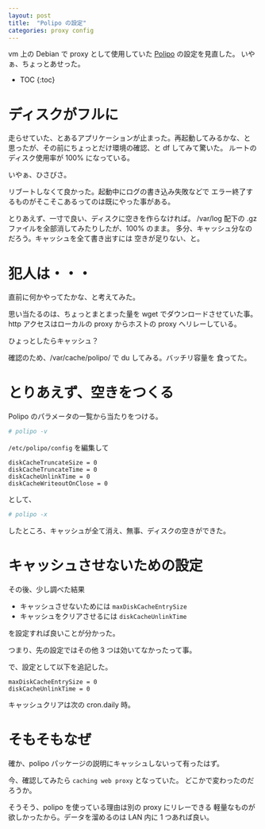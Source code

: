 ```yaml
---
layout: post
title:  "Polipo の設定"
categories: proxy config
---
```

vm 上の Debian で proxy として使用していた
[Polipo](http://www.pps.jussieu.fr/~jch/software/polipo/) の設定を見直した。
いやぁ、ちょっとあせった。


* TOC
{:toc}

# ディスクがフルに
走らせていた、とあるアプリケーションが止まった。再起動してみるかな、と
思ったが、その前にちょっとだけ環境の確認、と df してみて驚いた。
ルートのディスク使用率が 100% になっている。

いやぁ、ひさびさ。

リブートしなくて良かった。起動中にログの書き込み失敗などで
エラー終了するものがそこそこあるってのは既にやった事がある。

とりあえず、一寸で良い、ディスクに空きを作らなければ。
/var/log 配下の .gz ファイルを全部消してみたりしたが、100% のまま。
多分、キャッシュ分なのだろう。キャッシュを全て書き出すには
空きが足りない、と。

# 犯人は・・・
直前に何かやってたかな、と考えてみた。

思い当たるのは、ちょっとまとまった量を wget でダウンロードさせていた事。
http アクセスはローカルの proxy からホストの proxy へリレーしている。

ひょっとしたらキャッシュ？

確認のため、/var/cache/polipo/ で du してみる。バッチリ容量を
食ってた。


# とりあえず、空きをつくる
Polipo のパラメータの一覧から当たりをつける。

```sh
# polipo -v
```

`/etc/polipo/config` を編集して

```menuconfig
diskCacheTruncateSize = 0
diskCacheTruncateTime = 0
diskCacheUnlinkTime = 0
diskCacheWriteoutOnClose = 0
```
として、

```sh
# polipo -x
```

したところ、キャッシュが全て消え、無事、ディスクの空きができた。


# キャッシュさせないための設定
その後、少し調べた結果

- キャッシュさせないためには `maxDiskCacheEntrySize`
- キャッシュをクリアさせるには `diskCacheUnlinkTime`

を設定すれば良いことが分かった。

つまり、先の設定ではその他 3 つは効いてなかったって事。

で、設定として以下を追記した。

```menuconfig
maxDiskCacheEntrySize = 0
diskCacheUnlinkTime = 0
```
キャッシュクリアは次の cron.daily 時。


# そもそもなぜ
確か、polipo パッケージの説明にキャッシュしないって有ったはず。

今、確認してみたら `caching web proxy` となっていた。
どこかで変わったのだろうか。

そうそう、polipo を使っている理由は別の proxy にリレーできる
軽量なものが欲しかったから。データを溜めるのは LAN 内に 1 つあれば良い。
